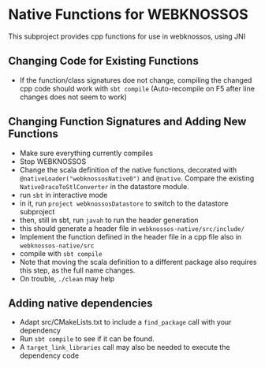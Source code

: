# Native Functions for WEBKNOSSOS

This subproject provides cpp functions for use in webknossos, using JNI

## Changing Code for Existing Functions

 - If the function/class signatures doe not change, compiling the changed cpp code should work with `sbt compile` (Auto-recompile on F5 after line changes does not seem to work)

## Changing Function Signatures and Adding New Functions

 - Make sure everything currently compiles
 - Stop WEBKNOSSOS
 - Change the scala definition of the native functions, decorated with `@nativeLoader("webknossosNative0")` and `@native`. Compare the existing `NativeDracoToStlConverter` in the datastore module.
 - run `sbt` in interactive mode
 - in it, run `project webknossosDatastore` to switch to the datastore subproject
 - then, still in sbt, run `javah` to run the header generation
 - this should generate a header file in `webknossos-native/src/include/`
 - Implement the function defined in the header file in a cpp file also in `webknossos-native/src`
 - compile with `sbt compile`
 - Note that moving the scala definition to a different package also requires this step, as the full name changes.
 - On trouble, `./clean` may help


## Adding native dependencies

 - Adapt src/CMakeLists.txt to include a `find_package` call with your dependency
 - Run `sbt compile` to see if it can be found.
 - A `target_link_libraries` call may also be needed to execute the dependency code
